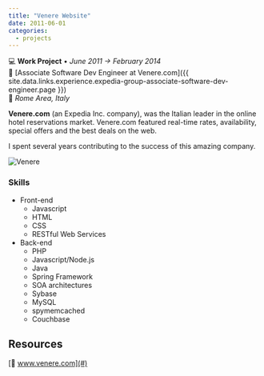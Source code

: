 ```yaml
---
title: "Venere Website"
date: 2011-06-01
categories:
  - projects
---
```

💻 **Work Project** • _June 2011 → February 2014_  
🏢 [Associate Software Dev Engineer at Venere.com]({{ site.data.links.experience.expedia-group-associate-software-dev-engineer.page }})  
📍 _Rome Area, Italy_  

**Venere.com** (an Expedia Inc. company), was the Italian leader in the online hotel reservations market. Venere.com featured real-time rates, availability, special offers and the best deals on the web.

I spent several years contributing to the success of this amazing company.

![Venere](../venere.jpg)


### Skills

- Front-end
  - Javascript
  - HTML
  - CSS
  - RESTful Web Services
- Back-end
  - PHP
  - Javascript/Node.js
  - Java
  - Spring Framework
  - SOA architectures
  - Sybase
  - MySQL
  - spymemcached
  - Couchbase


## Resources

[🔗 www.venere.com](#)  
